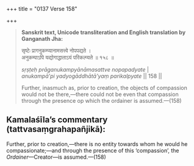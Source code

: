 +++
title = "0137 Verse 158"

+++
> **Sanskrit text, Unicode transliteration and English translation by Ganganath Jha:** 
>
> सृष्टेः प्रागनुकम्प्यानामसत्त्वे नोपपद्यते ।  
> अनुकम्पाऽपि यद्योगाद्धाताऽयं परिकल्प्यते ॥ १५८ ॥ 
>
> *sṛṣṭeḥ prāganukampyānāmasattve nopapadyate* \|  
> *anukampā'pi yadyogāddhātā'yaṃ parikalpyate* \|\| 158 \|\| 
>
> Further, inasmuch as, prior to creation, the objects of compassion would not be there,—there could not be even that compassion through the presence op which the ordainer is assumed.—(158)



## Kamalaśīla’s commentary (tattvasaṃgrahapañjikā):

Further, prior to creation,—there is no entity towards whom he would he compassionate;—and through the presence of this ‘compassion’, the *Ordainer*—Creator—is assumed.—(158)


